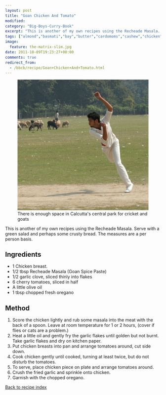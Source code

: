 ```yaml
---
layout: post
title: "Goan Chicken And Tomato"
modified:
category: "Big-Boys-Curry-Book"
excerpt: "This is another of my own recipes using the Recheade Masala. Serve with a green"
tags: ["almond","basmati","bay","butter","cardomoms","cashew","chicken","cinnamon","cloves","cumin","ghee","lamb","mace","nuts","pepper","rice","saffron","turmeric"]
image:
  feature: the-matrix-slim.jpg
date: 2011-10-09T19:23:27+00:00
comments: true
redirect_from: 
  - /bbcb/recipe/Goan+Chicken+And+Tomato.html
---
```


<figure>
	<a href="/images/bbcb/pict1449.jpg" alt="Maiden, Calcutta, India" title="Maiden, Calcutta, India &#169; Ashley Kitson 13/09/2011"><img src="/images/bbcb/pict1449.jpg"/></a>
	<figcaption>There is enough space in Calcutta's central park for cricket and goats</figcaption>
</figure>

This is another of my own recipes using the Recheade Masala. Serve with a green salad and perhaps some crusty bread. The measures are a per person basis.
        
## Ingredients
        
<ul><li>1 Chicken breast.</li><li>1/2 tbsp Recheade Masala (Goan Spice Paste)</li><li>1/2 garlic clove, sliced thinly into flakes</li><li>6 cherry tomatoes, sliced in half</li><li>A little olive oil</li><li>1 tbsp chopped fresh oregano</li></ul>
        
## Method

<ol><li>Score the chicken lightly and rub some masala into the meat with the back of a spoon. Leave at room temperature for 1 or 2 hours, (cover if flies or cats are a problem.)</li><li>Heat a little oil and gently fry the garlic flakes until golden but not burnt. Take garlic flakes and dry on kitchen paper.</li><li>Put chicken breasts into pan and arrange tomatoes around, cut side down.</li><li>Cook chicken gently until cooked, turning at least twice, but do not disturb the    tomatoes.</li><li>To serve, place chicken piece on plate and arrange tomatoes around.</li><li>Crush the fried garlic and sprinkle onto chicken.</li><li>Garnish with the chopped oregano.</li></ol>   

<a href="/bbcb">Back to recipe index</a>      